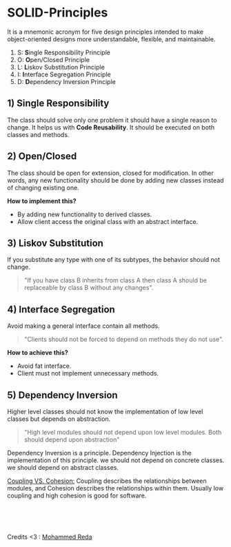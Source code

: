 # SOLID-Principles
It is a mnemonic acronym for five design principles intended to make 
object-oriented designs more understandable, flexible, and maintainable.
1. S: **S**ingle Responsibility Principle
2. O: **O**pen/Closed Principle
3. L: **L**iskov Substitution Principle
4. I: **I**nterface Segregation Principle
5. D: **D**ependency Inversion Principle


## 1) Single Responsibility
The class should solve only one problem it should
have a single reason to change. It helps us with **Code Reusability**.
It should be executed on both classes and methods.

    
## 2) Open/Closed
The class should be open for extension, closed for
modification.
In other words, any new functionality should be done by adding new classes instead of
changing existing one.

**How to implement this?**
- By adding new functionality to derived classes.
- Allow client access the original class with an abstract interface.


## 3) Liskov Substitution
If you substitute any type with one of its subtypes,
the behavior should not change.
> "If you have class B inherits from class A then class A should be replaceable by class B without any changes".


## 4) Interface Segregation
Avoid making a general interface contain all
methods.
> "Clients should not be forced to depend on methods they do not use".

**How to achieve this?**
- Avoid fat interface.
- Client must not implement unnecessary methods.


## 5) Dependency Inversion
Higher level classes should not know the implementation
of low level classes but depends on abstraction.
> "High level modules should not depend upon low level modules. Both should depend upon abstraction"

Dependency Inversion is a principle. Dependency Injection is the
implementation of this principle.
we should not depend on concrete classes. we should depend on abstract
classes.

[Coupling VS. Cohesion:](https://www.geeksforgeeks.org/software-engineering-differences-between-coupling-and-cohesion/)
Coupling describes the relationships between modules, and Cohesion describes
the relationships within them.
Usually low coupling and high cohesion is good for software.

<br>
<br>
<br>

Credits <3 :
[Mohammed Reda](https://youtube.com/playlist?list=PLnqAlQ9hFYdflFSS4NigVB7aSoYPNwHTL)
